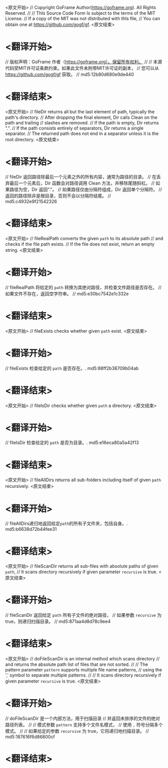 
<原文开始>
// Copyright GoFrame Author(https://goframe.org). All Rights Reserved.
//
// ThIs Source Code Form Is subject to the terms of the MIT License.
// If a copy of the MIT was not dIstributed with thIs file,
// You can obtain one at https://github.com/gogf/gf.
<原文结束>

# <翻译开始>
// 版权声明：GoFrame 作者（https://goframe.org）。保留所有权利。
//
// 本源代码受MIT许可证条款约束。如果此文件未附带MIT许可证的副本，
// 您可以从 https://github.com/gogf/gf 获取。
// md5:12b80d680e9de440
# <翻译结束>


<原文开始>
// fileDir returns all but the last element of path, typically the path's directory.
// After dropping the final element, Dir calls Clean on the path and trailing
// slashes are removed.
// If the path is empty, Dir returns ".".
// If the path consists entirely of separators, Dir returns a single separator.
// The returned path does not end in a separator unless it is the root directory.
<原文结束>

# <翻译开始>
// fileDir 返回路径除最后一个元素之外的所有内容，通常为路径的目录。
// 在丢弃最后一个元素后，Dir 函数会对路径调用 Clean 方法，并移除尾随斜杠。
// 如果路径为空，Dir 返回"."。
// 如果路径仅由分隔符组成，Dir 返回单个分隔符。
// 返回的路径除非是根目录，否则不会以分隔符结尾。
// md5:c4932e9f21542326
# <翻译结束>


<原文开始>
// fileRealPath converts the given `path` to its absolute path
// and checks if the file path exists.
// If the file does not exist, return an empty string.
<原文结束>

# <翻译开始>
// fileRealPath 将给定的 `path` 转换为其绝对路径，并检查文件路径是否存在。
// 如果文件不存在，返回空字符串。
// md5:e30bc7542e1c332e
# <翻译结束>


<原文开始>
// fileExists checks whether given `path` exist.
<原文结束>

# <翻译开始>
// fileExists 检查给定的 `path` 是否存在。. md5:88ff2b38709b04ab
# <翻译结束>


<原文开始>
// fileIsDir checks whether given `path` a directory.
<原文结束>

# <翻译开始>
// fileIsDir 检查给定的 `path` 是否为目录。. md5:e16eca80a5a42f13
# <翻译结束>


<原文开始>
// fileAllDirs returns all sub-folders including itself of given `path` recursively.
<原文结束>

# <翻译开始>
// fileAllDirs递归地返回给定`path`的所有子文件夹，包括自身。. md5:b6638d72b44fee31
# <翻译结束>


<原文开始>
// fileScanDir returns all sub-files with absolute paths of given `path`,
// It scans directory recursively if given parameter `recursive` is true.
<原文结束>

# <翻译开始>
// fileScanDir 返回给定 `path` 所有子文件的绝对路径，
// 如果参数 `recursive` 为 true，则递归扫描目录。
// md5:871aa4d8d78c9ee4
# <翻译结束>


<原文开始>
// doFileScanDir is an internal method which scans directory
// and returns the absolute path list of files that are not sorted.
//
// The pattern parameter `pattern` supports multiple file name patterns,
// using the ',' symbol to separate multiple patterns.
//
// It scans directory recursively if given parameter `recursive` is true.
<原文结束>

# <翻译开始>
// doFileScanDir 是一个内部方法，用于扫描目录
// 并返回未排序的文件的绝对路径列表。
//
// 模式参数 `pattern` 支持多个文件名模式，
// 使用 `,` 符号分隔多个模式。
//
// 如果给定的参数 `recursive` 为 true，它将递归地扫描目录。
// md5:187616f6d86800cf
# <翻译结束>

